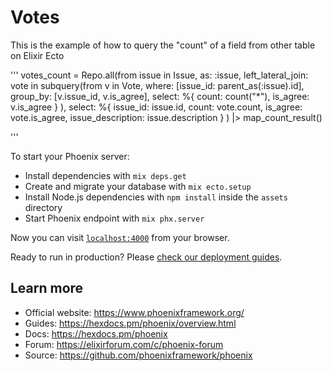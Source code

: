 # Votes

This is the example of how to query the "count" of a field from other table on Elixir Ecto

'''
    votes_count = Repo.all(from issue in Issue,
              as: :issue,
              left_lateral_join: vote in subquery(from v in Vote,
                where: [issue_id:  parent_as(:issue).id],
                group_by: [v.issue_id, v.is_agree],
                select: %{
                  count: count("*"),
                  is_agree: v.is_agree
                }
              ),
              select: %{
                issue_id: issue.id,
                count: vote.count,
                is_agree: vote.is_agree,
                issue_description: issue.description
              }
    )
      |> map_count_result()

'''

To start your Phoenix server:

  * Install dependencies with `mix deps.get`
  * Create and migrate your database with `mix ecto.setup`
  * Install Node.js dependencies with `npm install` inside the `assets` directory
  * Start Phoenix endpoint with `mix phx.server`

Now you can visit [`localhost:4000`](http://localhost:4000) from your browser.

Ready to run in production? Please [check our deployment guides](https://hexdocs.pm/phoenix/deployment.html).

## Learn more

  * Official website: https://www.phoenixframework.org/
  * Guides: https://hexdocs.pm/phoenix/overview.html
  * Docs: https://hexdocs.pm/phoenix
  * Forum: https://elixirforum.com/c/phoenix-forum
  * Source: https://github.com/phoenixframework/phoenix
